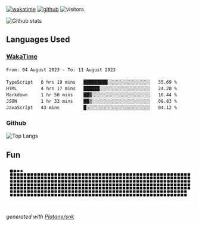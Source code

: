 [![wakatime](https://wakatime.com/badge/user/82c377cd-a54c-404c-b7df-177b313ca539.svg)](https://wakatime.com/@82c377cd-a54c-404c-b7df-177b313ca539)
[![github](https://img.shields.io/github/followers/xinthose?logo=github&style=plastic)](https://github.com/alanhamlett?tab=followers)
![visitors](https://visitor-badge.glitch.me/badge?page_id=xinthose&left_color=green&right_color=red)

![Github stats](https://github-readme-stats.vercel.app/api?username=xinthose&show_icons=true&theme=radical&count_private=true)

## Languages Used

### [WakaTime](https://wakatime.com/)
<!--START_SECTION:waka-->

```txt
From: 04 August 2023 - To: 11 August 2023

TypeScript   6 hrs 19 mins   █████████░░░░░░░░░░░░░░░░   35.69 %
HTML         4 hrs 17 mins   ██████░░░░░░░░░░░░░░░░░░░   24.20 %
Markdown     1 hr 50 mins    ██▓░░░░░░░░░░░░░░░░░░░░░░   10.44 %
JSON         1 hr 33 mins    ██▒░░░░░░░░░░░░░░░░░░░░░░   08.83 %
JavaScript   43 mins         █░░░░░░░░░░░░░░░░░░░░░░░░   04.12 %
```

<!--END_SECTION:waka-->

### Github

![Top Langs](https://github-readme-stats.vercel.app/api/top-langs/?username=xinthose)

## Fun
![github contribution grid snake animation](https://raw.githubusercontent.com/xinthose/xinthose/output/github-contribution-grid-snake.svg)

_generated with [Platane/snk](https://github.com/Platane/snk)_

